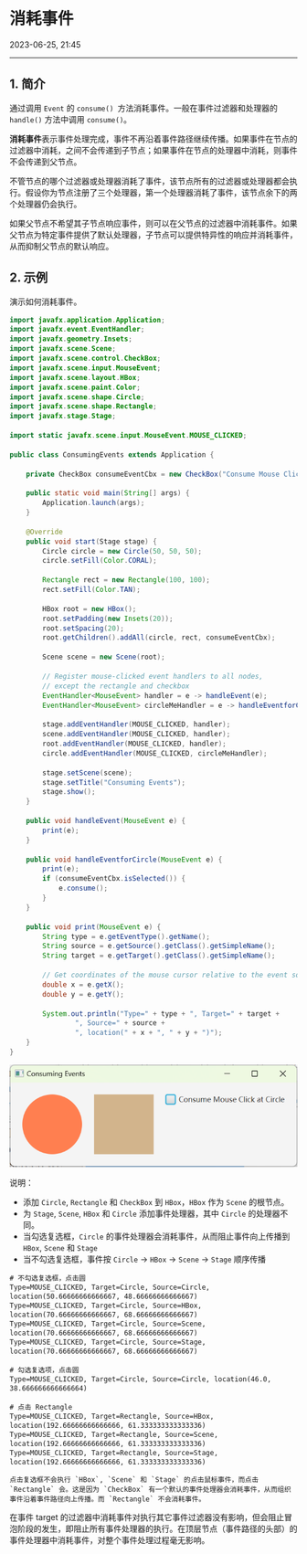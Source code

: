# 消耗事件

2023-06-25, 21:45
****
## 1. 简介

通过调用 `Event` 的 `consume() `方法消耗事件。一般在事件过滤器和处理器的 `handle()` 方法中调用 `consume()`。

**消耗事件**表示事件处理完成，事件不再沿着事件路径继续传播。如果事件在节点的过滤器中消耗，之间不会传递到子节点；如果事件在节点的处理器中消耗，则事件不会传递到父节点。

不管节点的哪个过滤器或处理器消耗了事件，该节点所有的过滤器或处理器都会执行。假设你为节点注册了三个处理器，第一个处理器消耗了事件，该节点余下的两个处理器仍会执行。

如果父节点不希望其子节点响应事件，则可以在父节点的过滤器中消耗事件。如果父节点为特定事件提供了默认处理器，子节点可以提供特异性的响应并消耗事件，从而抑制父节点的默认响应。

## 2. 示例

演示如何消耗事件。

```java
import javafx.application.Application;
import javafx.event.EventHandler;
import javafx.geometry.Insets;
import javafx.scene.Scene;
import javafx.scene.control.CheckBox;
import javafx.scene.input.MouseEvent;
import javafx.scene.layout.HBox;
import javafx.scene.paint.Color;
import javafx.scene.shape.Circle;
import javafx.scene.shape.Rectangle;
import javafx.stage.Stage;

import static javafx.scene.input.MouseEvent.MOUSE_CLICKED;

public class ConsumingEvents extends Application {

    private CheckBox consumeEventCbx = new CheckBox("Consume Mouse Click at Circle");

    public static void main(String[] args) {
        Application.launch(args);
    }

    @Override
    public void start(Stage stage) {
        Circle circle = new Circle(50, 50, 50);
        circle.setFill(Color.CORAL);

        Rectangle rect = new Rectangle(100, 100);
        rect.setFill(Color.TAN);

        HBox root = new HBox();
        root.setPadding(new Insets(20));
        root.setSpacing(20);
        root.getChildren().addAll(circle, rect, consumeEventCbx);

        Scene scene = new Scene(root);

        // Register mouse-clicked event handlers to all nodes,
        // except the rectangle and checkbox
        EventHandler<MouseEvent> handler = e -> handleEvent(e);
        EventHandler<MouseEvent> circleMeHandler = e -> handleEventforCircle(e);

        stage.addEventHandler(MOUSE_CLICKED, handler);
        scene.addEventHandler(MOUSE_CLICKED, handler);
        root.addEventHandler(MOUSE_CLICKED, handler);
        circle.addEventHandler(MOUSE_CLICKED, circleMeHandler);

        stage.setScene(scene);
        stage.setTitle("Consuming Events");
        stage.show();
    }

    public void handleEvent(MouseEvent e) {
        print(e);
    }

    public void handleEventforCircle(MouseEvent e) {
        print(e);
        if (consumeEventCbx.isSelected()) {
            e.consume();
        }
    }

    public void print(MouseEvent e) {
        String type = e.getEventType().getName();
        String source = e.getSource().getClass().getSimpleName();
        String target = e.getTarget().getClass().getSimpleName();

        // Get coordinates of the mouse cursor relative to the event source
        double x = e.getX();
        double y = e.getY();

        System.out.println("Type=" + type + ", Target=" + target +
                ", Source=" + source +
                ", location(" + x + ", " + y + ")");
    }
}
```

![](images/2023-06-25-21-29-53.png)

说明：

- 添加 `Circle`, `Rectangle` 和 `CheckBox` 到 `HBox`，`HBox` 作为 `Scene` 的根节点。
- 为 `Stage`, `Scene`, `HBox` 和 `Circle` 添加事件处理器，其中 `Circle` 的处理器不同。
- 当勾选复选框，`Circle` 的事件处理器会消耗事件，从而阻止事件向上传播到 `HBox`, `Scene` 和 `Stage`
- 当不勾选复选框，事件按 `Circle` -> `HBox` -> `Scene` -> `Stage` 顺序传播

```
# 不勾选复选框，点击圆
Type=MOUSE_CLICKED, Target=Circle, Source=Circle, location(50.66666666666667, 48.66666666666667)
Type=MOUSE_CLICKED, Target=Circle, Source=HBox, location(70.66666666666667, 68.66666666666667)
Type=MOUSE_CLICKED, Target=Circle, Source=Scene, location(70.66666666666667, 68.66666666666667)
Type=MOUSE_CLICKED, Target=Circle, Source=Stage, location(70.66666666666667, 68.66666666666667)

# 勾选复选项，点击圆
Type=MOUSE_CLICKED, Target=Circle, Source=Circle, location(46.0, 38.666666666666664)

# 点击 Rectangle
Type=MOUSE_CLICKED, Target=Rectangle, Source=HBox, location(192.66666666666666, 61.333333333333336)
Type=MOUSE_CLICKED, Target=Rectangle, Source=Scene, location(192.66666666666666, 61.333333333333336)
Type=MOUSE_CLICKED, Target=Rectangle, Source=Stage, location(192.66666666666666, 61.333333333333336)
```

```ad-note
点击复选框不会执行 `HBox`, `Scene` 和 `Stage` 的点击鼠标事件，而点击 `Rectangle` 会。这是因为 `CheckBox` 有一个默认的事件处理器会消耗事件，从而组织事件沿着事件路径向上传播。而 `Rectangle` 不会消耗事件。
```

在事件 target 的过滤器中消耗事件对执行其它事件过滤器没有影响，但会阻止冒泡阶段的发生，即阻止所有事件处理器的执行。在顶层节点（事件路径的头部）的事件处理器中消耗事件，对整个事件处理过程毫无影响。
